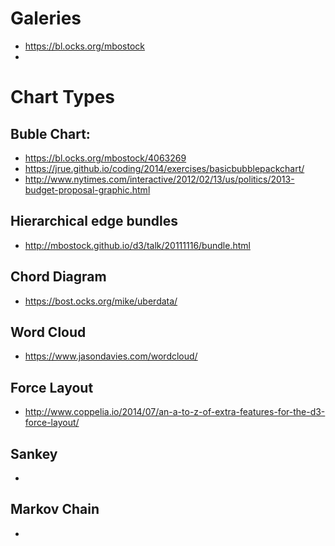 # Galeries
* https://bl.ocks.org/mbostock
*

# Chart Types

## Buble Chart:
- https://bl.ocks.org/mbostock/4063269
- https://jrue.github.io/coding/2014/exercises/basicbubblepackchart/
- http://www.nytimes.com/interactive/2012/02/13/us/politics/2013-budget-proposal-graphic.html


## Hierarchical edge bundles
- http://mbostock.github.io/d3/talk/20111116/bundle.html

## Chord Diagram
- https://bost.ocks.org/mike/uberdata/

## Word Cloud
- https://www.jasondavies.com/wordcloud/



##  Force Layout
- http://www.coppelia.io/2014/07/an-a-to-z-of-extra-features-for-the-d3-force-layout/


##  Sankey
- 


##  Markov Chain
- 

